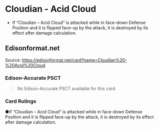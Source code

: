 # Cloudian - Acid Cloud

*   If “Cloudian – Acid Cloud” is attacked while in face-down Defense Position and it is flipped face-up by the attack, it is destroyed by its effect after damage calculation.

## Edisonformat.net

Source: https://edisonformat.net/card?name=Cloudian%20-%20Acid%20Cloud

### Edison-Accurate PSCT

> No Edison-Accurate PSCT available for this card.

### Card Rulings

●If “Cloudian – Acid Cloud” is attacked while in face-down Defense Position and it is flipped face-up by the attack, it is destroyed by its effect after damage calculation.
            